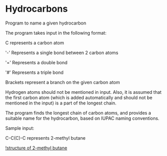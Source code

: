 # Hydrocarbons
Program to name a given hydrocarbon

The program takes input in the following format:

C represents a carbon atom

'-' Represents a single bond between 2 carbon atoms

'=' Represents a double bond

'#' Represents a triple bond

Brackets represent a branch on the given carbon atom

Hydrogen atoms should not be mentioned in input. Also, it is assumed that the first carbon atom (which is added automatically and should not be mentioned in the input) is a part of the longest chain.

The program finds the longest chain of carbon atoms, and provides a suitable name for the hydrocarbon, based on IUPAC naming conventions.

Sample input:

C-C(C)-C represents 2-methyl butane

[!structure of 2-methyl butane](https://assets.fishersci.com/TFS-Assets/CCG/Chemical-Structures/chemical-structure-cas-78-78-4.jpg-650.jpg)
